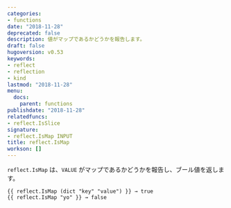 ```yaml
---
categories:
- functions
date: "2018-11-28"
deprecated: false
description: 値がマップであるかどうかを報告します。
draft: false
hugoversion: v0.53
keywords:
- reflect
- reflection
- kind
lastmod: "2018-11-28"
menu:
  docs:
    parent: functions
publishdate: "2018-11-28"
relatedfuncs:
- reflect.IsSlice
signature:
- reflect.IsMap INPUT
title: reflect.IsMap
workson: []
---
```


`reflect.IsMap` は、`VALUE` がマップであるかどうかを報告し、ブール値を返します。

```go-html-template
{{ reflect.IsMap (dict "key" "value") }} → true
{{ reflect.IsMap "yo" }} → false
```
